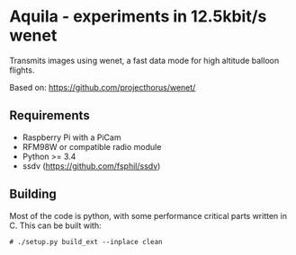 
# Aquila - experiments in 12.5kbit/s wenet

Transmits images using wenet, a fast data mode for high altitude balloon flights.

Based on: https://github.com/projecthorus/wenet/

## Requirements

* Raspberry Pi with a PiCam
* RFM98W or compatible radio module
* Python >= 3.4
* ssdv (https://github.com/fsphil/ssdv)

## Building

Most of the code is python, with some performance critical parts written in C. This can be built with:

`# ./setup.py build_ext --inplace clean`

